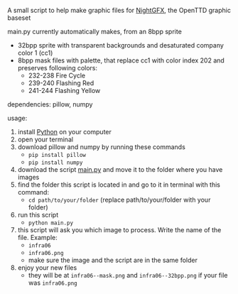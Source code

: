 A small script to help make graphic files for [NightGFX](https://www.tt-forums.net/viewtopic.php?t=69607), the OpenTTD graphic baseset 
 
main.py currently automatically makes, from an 8bpp sprite 
+ 32bpp sprite with transparent backgrounds and desaturated company color 1  (cc1)
+ 8bpp mask files with palette, that replace cc1 with color index 202 and preserves following colors:
  + 232-238   Fire Cycle
  + 239-240   Flashing Red
  + 241-244   Flashing Yellow

dependencies: pillow, numpy

usage: 
1. install [Python](https://www.python.org/downloads/) on your computer
2. open your terminal
3. download pillow and numpy by running these commands
   + `pip install pillow`
   + `pip install numpy`
4. download the script [main.py](https://github.com/Bohaska/nightgfx/blob/main/main.py) and move it to the folder where you have images
5. find the folder this script is located in and go to it in terminal with this command:
    + `cd path/to/your/folder` (replace path/to/your/folder with your folder)
6. run this script
   + `python main.py`
7. this script will ask you which image to process. Write the name of the file. Example:
    + `infra06`
    + `infra06.png`
    + make sure the image and the script are in the same folder
8. enjoy your new files
    + they will be at `infra06--mask.png` and `infra06--32bpp.png` if your file was `infra06.png`